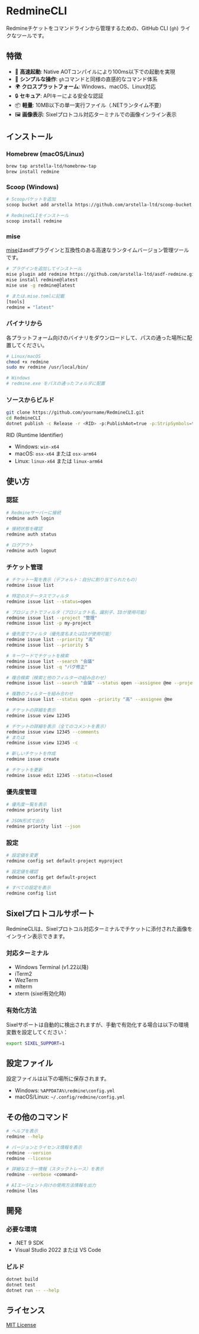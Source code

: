 # RedmineCLI

Redmineチケットをコマンドラインから管理するための、GitHub CLI (`gh`) ライクなツールです。

## 特徴

- 🚀 **高速起動**: Native AOTコンパイルにより100ms以下での起動を実現
- 🎯 **シンプルな操作**: `gh`コマンドと同様の直感的なコマンド体系
- 🌍 **クロスプラットフォーム**: Windows、macOS、Linux対応
- 🔒 **セキュア**: APIキーによる安全な認証
- 📦 **軽量**: 10MB以下の単一実行ファイル（.NETランタイム不要）
- 🖼️ **画像表示**: Sixelプロトコル対応ターミナルでの画像インライン表示

## インストール

### Homebrew (macOS/Linux)

```bash
brew tap arstella-ltd/homebrew-tap
brew install redmine
```

### Scoop (Windows)

```bash
# Scoopバケットを追加
scoop bucket add arstella https://github.com/arstella-ltd/scoop-bucket

# RedmineCLIをインストール
scoop install redmine
```

### mise

[mise](https://mise.jdx.dev/)はasdfプラグインと互換性のある高速なランタイムバージョン管理ツールです。

```bash
# プラグインを追加してインストール
mise plugin add redmine https://github.com/arstella-ltd/asdf-redmine.git
mise install redmine@latest
mise use -g redmine@latest

# または.mise.tomlに記載
[tools]
redmine = "latest"
```

### バイナリから

各プラットフォーム向けのバイナリをダウンロードして、パスの通った場所に配置してください。

```bash
# Linux/macOS
chmod +x redmine
sudo mv redmine /usr/local/bin/

# Windows
# redmine.exe をパスの通ったフォルダに配置
```

### ソースからビルド

```bash
git clone https://github.com/yourname/RedmineCLI.git
cd RedmineCLI
dotnet publish -c Release -r <RID> -p:PublishAot=true -p:StripSymbols=true
```

RID (Runtime Identifier)
- Windows: `win-x64`
- macOS: `osx-x64` または `osx-arm64`
- Linux: `linux-x64` または `linux-arm64`

## 使い方

### 認証

```bash
# Redmineサーバーに接続
redmine auth login

# 接続状態を確認
redmine auth status

# ログアウト
redmine auth logout
```

### チケット管理

```bash
# チケット一覧を表示（デフォルト：自分に割り当てられたもの）
redmine issue list

# 特定のステータスでフィルタ
redmine issue list --status=open

# プロジェクトでフィルタ（プロジェクト名、識別子、IDが使用可能）
redmine issue list --project "管理"
redmine issue list -p my-project

# 優先度でフィルタ（優先度名またはIDが使用可能）
redmine issue list --priority "高"
redmine issue list --priority 5

# キーワードでチケットを検索
redmine issue list --search "会議"
redmine issue list -q "バグ修正"

# 複合検索（検索と他のフィルターの組み合わせ）
redmine issue list --search "会議" --status open --assignee @me --project "開発"

# 複数のフィルターを組み合わせ
redmine issue list --status open --priority "高" --assignee @me

# チケットの詳細を表示
redmine issue view 12345

# チケットの詳細を表示（全てのコメントを表示）
redmine issue view 12345 --comments
# または
redmine issue view 12345 -c

# 新しいチケットを作成
redmine issue create

# チケットを更新
redmine issue edit 12345 --status=closed
```

### 優先度管理

```bash
# 優先度一覧を表示
redmine priority list

# JSON形式で出力
redmine priority list --json
```

### 設定

```bash
# 設定値を変更
redmine config set default-project myproject

# 設定値を確認
redmine config get default-project

# すべての設定を表示
redmine config list
```

## Sixelプロトコルサポート

RedmineCLIは、Sixelプロトコル対応ターミナルでチケットに添付された画像をインライン表示できます。

### 対応ターミナル

- Windows Terminal (v1.22以降)
- iTerm2
- WezTerm
- mlterm
- xterm (sixel有効化時)

### 有効化方法

Sixelサポートは自動的に検出されますが、手動で有効化する場合は以下の環境変数を設定してください：

```bash
export SIXEL_SUPPORT=1
```

## 設定ファイル

設定ファイルは以下の場所に保存されます。

- Windows: `%APPDATA%\redmine\config.yml`
- macOS/Linux: `~/.config/redmine/config.yml`

## その他のコマンド

```bash
# ヘルプを表示
redmine --help

# バージョンとライセンス情報を表示
redmine --version
redmine --license

# 詳細なエラー情報（スタックトレース）を表示
redmine --verbose <command>

# AIエージェント向けの使用方法情報を出力
redmine llms
```

## 開発

### 必要な環境

- .NET 9 SDK
- Visual Studio 2022 または VS Code

### ビルド

```bash
dotnet build
dotnet test
dotnet run -- --help
```

## ライセンス

[MIT License](LICENSE)